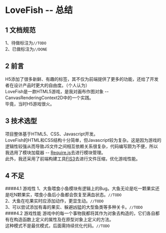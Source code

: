 # LoveFish -- 总结
## 1 文档规范
1、待做标注为`//TODO` <br/>
2、已做标注为`//DONE`
## 2 前言
H5添加了很多新鲜、有趣的标签，其不仅为前端提供了更多的功能，还给了开发者在设计产品时更大的自由度。（个人认为） <br/>
LoveFish是一款HTML5游戏，是我对画布作图对象 -- CanvasRenderingContext2D中的一个实践。 <br/>
毕竟，当时H5游戏很火。
## 3 技术选型
项目整体基于HTML5、CSS、Javascript开发。<br/>
LoveFish的HTML和CSS结构十分简单，但Javascript较为复杂。这是因为游戏的逻辑性较强从而导致JS文件之间相互依赖关系很复杂，代码编写颇为不便，所以我选用了模块加载器 -- [Require.js](http://www.requirejs.cn/)去进行模块管理。<br/>
此外，我还采用了前端构建工具[FIS3](http://fis.baidu.com/)去进行文件压缩，优化游戏性能。
## 4 不足
####4.1 游戏性
1、大鱼喂食小鱼模块有逻辑上的Bug。大鱼无论是吃一颗果实还是吃N颗果实，喂食小鱼后小鱼都会恢复至满血状态。`//TODO`<br/>
2、大鱼在吃果实时应添加动作，更显生动。`//TODO`<br/>
3、可以尝试添加有毒的果实、躲避凶猛的大型鱼类等多种关卡。`//TODO`<br/>
####4.2 游戏性能
游戏中的每一个事物我都将其作为对象去构造的，它们各自都有在构造函数上定义的属性及在原型对象上定义的方法。<br/>
这种模式不是最优模式，后面需持续优化代码。`//TODO`<br/>
